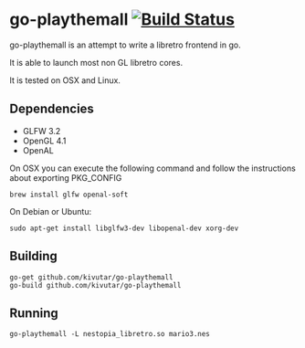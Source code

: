 # go-playthemall [![Build Status](https://travis-ci.org/kivutar/go-playthemall.svg?branch=master)](https://travis-ci.org/kivutar/go-playthemall)

go-playthemall is an attempt to write a libretro frontend in go.

It is able to launch most non GL libretro cores.

It is tested on OSX and Linux.

## Dependencies

 * GLFW 3.2
 * OpenGL 4.1
 * OpenAL

On OSX you can execute the following command and follow the instructions about exporting PKG_CONFIG

    brew install glfw openal-soft

On Debian or Ubuntu:

    sudo apt-get install libglfw3-dev libopenal-dev xorg-dev

## Building

    go-get github.com/kivutar/go-playthemall
    go-build github.com/kivutar/go-playthemall

## Running

    go-playthemall -L nestopia_libretro.so mario3.nes
